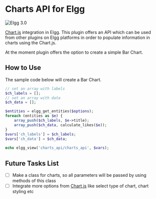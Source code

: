 Charts API for Elgg
===================

![Elgg 3.0](https://img.shields.io/badge/Elgg-3.0-orange.svg?style=flat-square)

[Chart.js](http://www.chartjs.org/) integration in Elgg. This plugin offers an API which can be used from other plugins on Elgg platforms in order to populate information in charts using the Chart.js.

At the moment plugin offers the option to create a simple Bar Chart.

## How to Use

The sample code below will create a Bar Chart.

```php
// set an array with labels 
$ch_labels = [];
// set an array with data 
$ch_data = [];

$entities = elgg_get_entities($options);
foreach (entities as $e) {
    array_push($ch_labels, $e->title);
    array_push($ch_data, calculate_likes($e));
}
$vars['ch_labels'] = $ch_labels;
$vars['ch_data'] = $ch_data;
   
echo elgg_view('charts_api/charts_api', $vars);
```

## Future Tasks List

- [ ] Make a class for charts, so all parameters will be passed by using methods of this class
- [ ] Integrate more options from [Chart.js](http://www.chartjs.org/docs/) like select type of chart, chart styling etc
